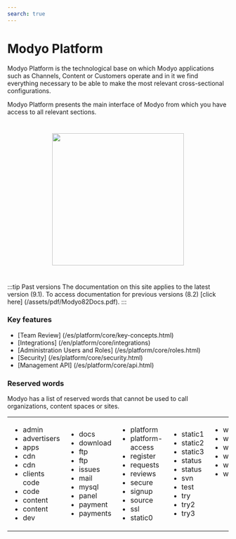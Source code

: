 ```yaml
---
search: true
---
```


# Modyo Platform

Modyo Platform is the technological base on which Modyo applications such as Channels, Content or Customers operate and in it we find everything necessary to be able to make the most relevant cross-sectional configurations.

Modyo Platform presents the main interface of Modyo from which you have access to all relevant sections.

 <img src="/assets/img/platform/header.jpg" style="margin: 40px auto; width: 300px; display: block;"> 

:::tip Past versions
The documentation on this site applies to the latest version (9.1). To access documentation for previous versions (8.2) [click here] (/assets/pdf/Modyo82Docs.pdf).
:::

### Key features

- [Team Review] (/es/platform/core/key-concepts.html)
- [Integrations] (/en/platform/core/integrations)
- [Administration Users and Roles] (/es/platform/core/roles.html)
- [Security] (/es/platform/core/security.html)
- [Management API] (/es/platform/core/api.html)


### Reserved words
Modyo has a list of reserved words that cannot be used to call organizations, content spaces or sites.
 <table style="border: none;"> <tr style="border: none;"> 
 <td style="border: none;"> <ul> 
 <li> admin </li> 
 <li> advertisers </li> 
 <li> apps </li> 
 <li> cdn </li> 
 <li> cdn </li> 
 <li> clients </li> 
 code <li> code </li> 
 <li> content </li> 
 <li> content </li> 
 <li> dev </li> 
 </ul> </td> 
 <td style="border: none;"> <ul> 
 <li> docs </li> 
 <li> download </li> 
 <li> ftp </li> 
 <li> ftp </li> 
 <li> issues </li> 
 <li> mail </li> 
 <li> mysql </li> 
 <li> panel </li> 
 <li> payment </li> 
 <li> payments </li> 
 </ul> </td> 
 <td style="border: none;"> <ul> 
 <li> platform </li> 
 <li> platform-access </li> 
 <li> register </li> 
 <li> requests </li> 
 <li> reviews </li> 
 <li> secure </li> 
 <li> signup </li> 
 <li> source </li> 
 <li> ssl </li> 
 <li> static0 </li> 
 </ul> </td> 
 <td style="border: none;"> <ul> 
 <li> static1 </li> 
 <li> static2 </li> 
 <li> static3 </li> 
 <li> status </li> 
 <li> status </li> 
 <li> svn </li> 
 <li> test </li> 
 <li> try </li> 
 <li> try2 </li> 
 <li> try3 </li> 
 </ul> </td> 
 <td style="border: none; vertical-align: top;"> <ul> 
 <li> w2 </li> 
 <li> w3 </li> 
 <li> webmail </li> 
 <li> welcome </li> 
 <li> www </li> 
 <li> wwww </li> 
 </ul> </td> 
 </tr> 
 </table> 
